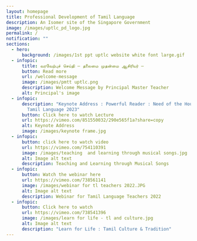 ```yaml
---
layout: homepage
title: Professional Development of Tamil Language
description: An Isomer site of the Singapore Government
image: /images/uptlc_pd_logo.jpg
permalink: /
notification: ""
sections:
  - hero:
      background: /images/1st ppt uptlc website white font large.gif
  - infopic:
      title: வரவேற்புச் செய்தி – தலைமை முதன்மை ஆசிரியர் –
      button: Read more
      url: /welcome-message
      image: /images/pmtt uptlc.png
      description: Welcome Message by Principal Master Teacher
      alt: Principal's image
  - infopic:
      description: "Keynote Address : Powerful Reader : Need of the Hour Webinar for
        Tamil Language 2023"
      button: Click here to watch Lecture
      url: https://vimeo.com/851550032/290e565f1a?share=copy
      alt: Keynote Address
      image: /images/keynote frame.jpg
  - infopic:
      button: click here to watch video
      url: https://vimeo.com/754110391
      image: /images/teaching  and learning through musical songs.jpg
      alt: Image alt text
      description: Teaching and Learning through Musical Songs
  - infopic:
      button: Watch the webinar here
      url: https://vimeo.com/738561141
      image: /images/webinar for tl teachers 2022.JPG
      alt: Image alt text
      description: Webinar for Tamil Language Teachers 2022
  - infopic:
      button: Click here to watch
      url: https://vimeo.com/738541396
      image: /images/learn for life - tl and culture.jpg
      alt: Image alt text
      description: "Learn for Life : Tamil Culture & Tradition"
---
```

